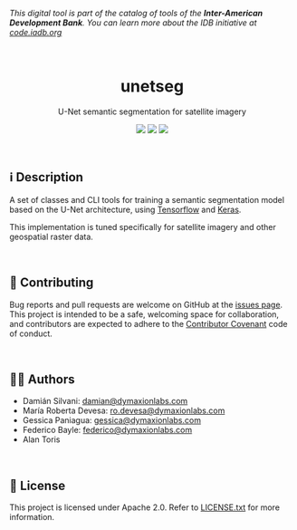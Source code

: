 _This digital tool is part of the catalog of tools of the **Inter-American Development Bank**. You can learn more about the IDB initiative at [code.iadb.org](https://code.iadb.org)_

<br>

<h1 align="center">unetseg</h1>

<p align="center">
  U-Net semantic segmentation for satellite imagery
</p>

<p align="center">
  <a href="LICENSE.txt"><img src="https://img.shields.io/badge/license-Apache%202.0-blue"></a>
  <a href="https://github.com/dymaxionlabs/unetseg/releases"><img src="https://img.shields.io/badge/version-0.1.1-orange"></a>
  <a href="https://sonarcloud.io/dashboard?id=dymaxionlabs_unetseg"><img src="https://sonarcloud.io/api/project_badges/measure?project=dymaxionlabs_unetseg&metric=alert_status"></a>
</p>

<br>

## :information_source: Description

A set of classes and CLI tools for training a semantic segmentation model based
on the U-Net architecture, using [Tensorflow](https://www.tensorflow.org/) and [Keras](https://keras.io/).

This implementation is tuned specifically for satellite imagery and other
geospatial raster data.

<br>

## :handshake: Contributing

Bug reports and pull requests are welcome on GitHub at the [issues
page](https://github.com/dymaxionlabs/unetseg/issues). This project is intended to be
a safe, welcoming space for collaboration, and contributors are expected to
adhere to the [Contributor Covenant](http://contributor-covenant.org) code of
conduct.

<br>

## :man_technologist: Authors

- Damián Silvani: <damian@dymaxionlabs.com>
- María Roberta Devesa: <ro.devesa@dymaxionlabs.com>
- Gessica Paniagua: <gessica@dymaxionlabs.com>
- Federico Bayle: <federico@dymaxionlabs.com>
- Alan Toris

<br>

## :page_facing_up: License

This project is licensed under Apache 2.0. Refer to [LICENSE.txt](LICENSE.txt) for more information.
